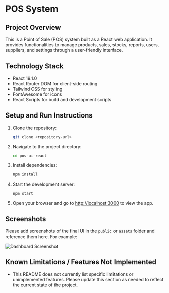 # POS System

## Project Overview
This is a Point of Sale (POS) system built as a React web application. It provides functionalities to manage products, sales, stocks, reports, users, suppliers, and settings through a user-friendly interface.

## Technology Stack
- React 19.1.0
- React Router DOM for client-side routing
- Tailwind CSS for styling
- FontAwesome for icons
- React Scripts for build and development scripts

## Setup and Run Instructions
1. Clone the repository:
   ```bash
   git clone <repository-url>
   ```
2. Navigate to the project directory:
   ```bash
   cd pos-ui-react
   ```
3. Install dependencies:
   ```bash
   npm install
   ```
4. Start the development server:
   ```bash
   npm start
   ```
5. Open your browser and go to [http://localhost:3000](http://localhost:3000) to view the app.

## Screenshots
Please add screenshots of the final UI in the `public` or `assets` folder and reference them here. For example:

![Dashboard Screenshot](./public/dashboard-screenshot.png)

## Known Limitations / Features Not Implemented
- This README does not currently list specific limitations or unimplemented features. Please update this section as needed to reflect the current state of the project.
